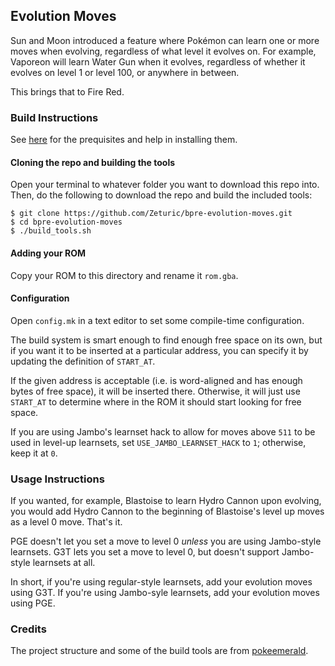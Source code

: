 ## Evolution Moves

Sun and Moon introduced a feature where Pokémon can learn one or more moves when evolving, regardless of what level it evolves on. For example, Vaporeon will learn Water Gun when it evolves, regardless of whether it evolves on level 1 or level 100, or anywhere in between.

This brings that to Fire Red.

### Build Instructions

See [here](https://gist.github.com/Zeturic/db1611cc7b17c3140f9b9af32e1b596b) for the prequisites and help in installing them.

#### Cloning the repo and building the tools

Open your terminal to whatever folder you want to download this repo into. Then, do the following to download the repo and build the included tools:

```shell
$ git clone https://github.com/Zeturic/bpre-evolution-moves.git
$ cd bpre-evolution-moves
$ ./build_tools.sh
```

#### Adding your ROM

Copy your ROM to this directory and rename it `rom.gba`.

#### Configuration

Open `config.mk` in a text editor to set some compile-time configuration.

The build system is smart enough to find enough free space on its own, but if you want it to be inserted at a particular address, you can specify it by updating the definition of `START_AT`.

If the given address is acceptable (i.e. is word-aligned and has enough bytes of free space), it will be inserted there. Otherwise, it will just use `START_AT` to determine where in the ROM it should start looking for free space.

If you are using Jambo's learnset hack to allow for moves above `511` to be used in level-up learnsets, set `USE_JAMBO_LEARNSET_HACK` to `1`; otherwise, keep it at `0`.

### Usage Instructions

If you wanted, for example, Blastoise to learn Hydro Cannon upon evolving, you would add Hydro Cannon to the beginning of Blastoise's level up moves as a level 0 move. That's it.

PGE doesn't let you set a move to level 0 *unless* you are using Jambo-style learnsets. G3T lets you set a move to level 0, but doesn't support Jambo-style learnsets at all.

In short, if you're using regular-style learnsets, add your evolution moves using G3T. If you're using Jambo-syle learnsets, add your evolution moves using PGE.

### Credits

The project structure and some of the build tools are from [pokeemerald](https://github.com/pret/pokeemerald).
